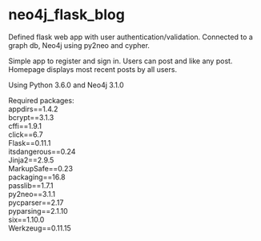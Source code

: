 # neo4j_flask_blog

Defined flask web app with user authentication/validation.
Connected to a graph db, Neo4j using py2neo and cypher.

Simple app to register and sign in. Users can post and like any post.
Homepage displays most recent posts by all users.

Using Python 3.6.0 and Neo4j 3.1.0

Required packages:<br>
appdirs==1.4.2<br>
bcrypt==3.1.3<br>
cffi==1.9.1<br>
click==6.7<br>
Flask==0.11.1<br>
itsdangerous==0.24<br>
Jinja2==2.9.5<br>
MarkupSafe==0.23<br>
packaging==16.8<br>
passlib==1.7.1<br>
py2neo==3.1.1<br>
pycparser==2.17<br>
pyparsing==2.1.10<br>
six==1.10.0<br>
Werkzeug==0.11.15<br>
